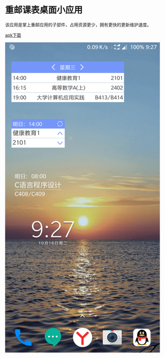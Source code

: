 # 重邮课表桌面小应用

该应用是掌上重邮应用的子部件，占用资源更少，拥有更快的更新维护速度。

[apk下载](http://qiniu.zzzia.net/widget-v1.3.apk)

<img src='https://github.com/Zzzia/widget/blob/master/screenshots/example1.png' width="540">
